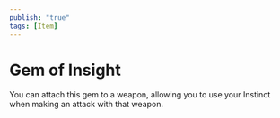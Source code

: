 ```yaml
---
publish: "true"
tags: [Item]
---
```

# Gem of Insight

You can attach this gem to a weapon, allowing you to use your Instinct when making an attack with that weapon.
